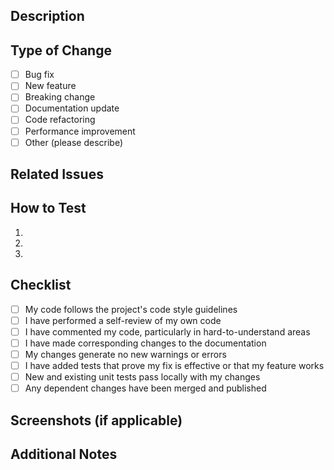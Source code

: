 ## Description
<!-- Provide a brief description of the changes in this PR -->

## Type of Change
<!-- Mark the appropriate option with an "x" -->
- [ ] Bug fix
- [ ] New feature
- [ ] Breaking change
- [ ] Documentation update
- [ ] Code refactoring
- [ ] Performance improvement
- [ ] Other (please describe)

## Related Issues
<!-- Link to any related issues (e.g., "Fixes #123", "Resolves #456") -->

## How to Test
<!-- Describe how to test your changes -->
1. 
2. 
3. 

## Checklist
<!-- Mark items with an "x" to confirm completion -->
- [ ] My code follows the project's code style guidelines
- [ ] I have performed a self-review of my own code
- [ ] I have commented my code, particularly in hard-to-understand areas
- [ ] I have made corresponding changes to the documentation
- [ ] My changes generate no new warnings or errors
- [ ] I have added tests that prove my fix is effective or that my feature works
- [ ] New and existing unit tests pass locally with my changes
- [ ] Any dependent changes have been merged and published

## Screenshots (if applicable)
<!-- Add screenshots to demonstrate visual changes -->

## Additional Notes
<!-- Add any other context about the PR here --> 